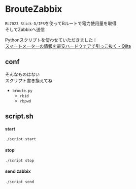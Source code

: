 # BrouteZabbix
`RL7023 Stick-D/IPS`を使ってBルートで電力使用量を取得  
そしてZabbixへ送信

Pythonスクリプトを使わせていただきました！  
[スマートメーターの情報を最安ハードウェアで引っこ抜く - Qiita](https://qiita.com/rukihena/items/82266ed3a43e4b652adb)

## conf
そんなものはない  
スクリプト書き換えてね

* `broute.py`
    - `rbid`
    - `rbpwd`

## script.sh
#### start
```
./script start
```

#### stop
```
./script stop
```

#### send zabbix
```
./script send
```
